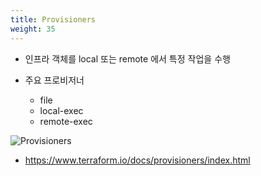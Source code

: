 ```yaml
---
title: Provisioners
weight: 35
---
```


* 인프라 객체를 local 또는 remote 에서 특정 작업을 수행

* 주요 프로비저너
  * file
  * local-exec
  * remote-exec

![Provisioners](../../terraform/images/provisioners.png)

* https://www.terraform.io/docs/provisioners/index.html

